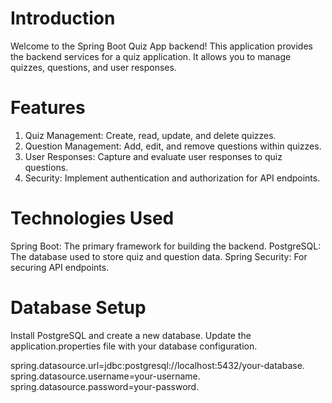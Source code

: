 # Introduction
Welcome to the Spring Boot Quiz App backend! This application provides the backend services for a quiz application. It allows you to manage quizzes, questions, and user responses.

# Features
1. Quiz Management: Create, read, update, and delete quizzes.
2. Question Management: Add, edit, and remove questions within quizzes.
3. User Responses: Capture and evaluate user responses to quiz questions.
4. Security: Implement authentication and authorization for API endpoints.

# Technologies Used
Spring Boot: The primary framework for building the backend.
PostgreSQL: The database used to store quiz and question data.
Spring Security: For securing API endpoints.

# Database Setup
Install PostgreSQL and create a new database.
Update the application.properties file with your database configuration.

spring.datasource.url=jdbc:postgresql://localhost:5432/your-database.
spring.datasource.username=your-username.
spring.datasource.password=your-password.
